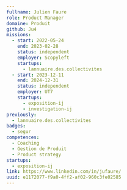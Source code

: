 ```yaml
---
fullname: Julien Faure
role: Product Manager
domaine: Produit
github: Ju4
missions:
  - start: 2022-05-24
    end: 2023-02-28
    status: independent
    employer: Scopyleft
    startups:
      - lannuaire.des.collectivites
  - start: 2023-12-11
    end: 2024-12-31
    status: independent
    employer: UT7
    startups:
      - exposition-ij
      - investigation-ij
previously:
  - lannuaire.des.collectivites
badges:
  - segur
competences:
  - Coaching
  - Gestion de Produit
  - Product strategy
startups:
  - exposition-ij
link: https://www.linkedin.com/in/jufaure/
uuid: e1172077-f9a0-4ff2-af02-960c3fe02585
---
```

